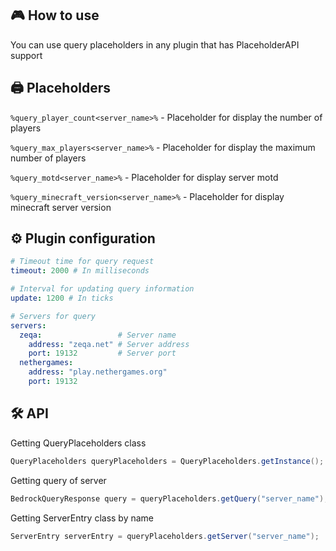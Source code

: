 ## 🎮 How to use
You can use query placeholders in any plugin that has PlaceholderAPI support

## 🖨️ Placeholders
`%query_player_count<server_name>%` - Placeholder for display the number of players

`%query_max_players<server_name>%` - Placeholder for display the maximum number of players

`%query_motd<server_name>%` - Placeholder for display server motd

`%query_minecraft_version<server_name>%` - Placeholder for display minecraft server version

## ⚙️ Plugin сonfiguration
```yml
# Timeout time for query request
timeout: 2000 # In milliseconds

# Interval for updating query information
update: 1200 # In ticks

# Servers for query
servers:
  zeqa:                 # Server name
    address: "zeqa.net" # Server address
    port: 19132         # Server port
  nethergames:
    address: "play.nethergames.org"
    port: 19132
```

## 🛠 API
Getting QueryPlaceholders class
```java
QueryPlaceholders queryPlaceholders = QueryPlaceholders.getInstance();
```
Getting query of server
```java
BedrockQueryResponse query = queryPlaceholders.getQuery("server_name");
```
Getting ServerEntry class by name
```java
ServerEntry serverEntry = queryPlaceholders.getServer("server_name");
```

